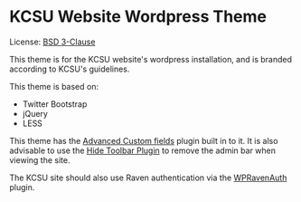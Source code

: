 KCSU Website Wordpress Theme
============================

License: [BSD 3-Clause](http://opensource.org/licenses/BSD-3-Clause)

This theme is for the KCSU website's wordpress installation, and is branded according to KCSU's guidelines.

This theme is based on:

* Twitter Bootstrap
* jQuery
* LESS

This theme has the [Advanced Custom fields](http://wordpress.org/extend/plugins/advanced-custom-fields/) plugin built in to it. It is also advisable to use the [Hide Toolbar Plugin](http://wordpress.org/extend/plugins/global-admin-bar-hide-or-remove/) to remove the admin bar when viewing the site.

The KCSU site should also use Raven authentication via the [WPRavenAuth](http://github.com/gfarrell/WPRavenAuth) plugin.
